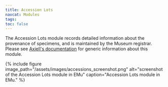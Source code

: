 ```yaml
---
title: Accession Lots
navcat: Modules
tags:
toc: false
---
```

The Accession Lots module records detailed information about the provenance of specimens, and is maintained by the Museum registrar. Please see [Axiell's documentation](http://help.emu.axiell.com/latest/en/Topics/EMu/Accession%20Lots%20module.htm) for generic information about this module.

{% include figure image_path="/assets/images/accessions_screenshot.png" alt="screenshot of the Accession Lots module in EMu" caption="Accession Lots module in EMu." %}
